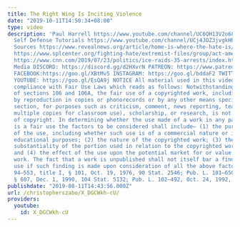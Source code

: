 ```yaml
---
title: The Right Wing Is Inciting Violence
date: "2019-10-11T14:50:34+08:00"
type: video
description: 'Paul Harrell https://www.youtube.com/channel/UC6QH13V2o68zynSa0hZy9uQ
  Self Defense Tutorials https://www.youtube.com/channel/UCj4JOZ3jvgkHPYew0ksfDZw
  Sources https://www.revealnews.org/article/home-is-where-the-hate-is/ https://www.pbs.org/newshour/nation/fbi-white-supremacists-in-law-enforcement
  https://www.splcenter.org/fighting-hate/extremist-files/group/act-america https://www.wired.com/story/this-hate-group-is-teaching-cops-to-track-muslims/
  https://www.cnn.com/2019/07/23/politics/ice-raids-35-arrests/index.html My Social
  Media DISCORD: https://discord.gg/d2HXvrN PATREON: https://www.patreon.com/christopherszabo
  FACEBOOK:https://goo.gl/XBtMv5 INSTAGRAM: https://goo.gl/bddaF2 TWITTER: https://goo.gl/YwYb71
  YOUTUBE: https://goo.gl/EsQA9j NOTICE All material used in this video is used in
  compliance with Fair Use Laws which reads as follows: Notwithstanding the provisions
  of sections 106 and 106A, the fair use of a copyrighted work, including such use
  by reproduction in copies or phonorecords or by any other means specified by that
  section, for purposes such as criticism, comment, news reporting, teaching (including
  multiple copies for classroom use), scholarship, or research, is not an infringement
  of copyright. In determining whether the use made of a work in any particular case
  is a fair use the factors to be considered shall include— (1) the purpose and character
  of the use, including whether such use is of a commercial nature or is for nonprofit
  educational purposes; (2) the nature of the copyrighted work; (3) the amount and
  substantiality of the portion used in relation to the copyrighted work as a whole;
  and (4) the effect of the use upon the potential market for or value of the copyrighted
  work. The fact that a work is unpublished shall not itself bar a finding of fair
  use if such finding is made upon consideration of all the above factors. (Pub. L.
  94–553, title I, § 101, Oct. 19, 1976, 90 Stat. 2546; Pub. L. 101–650, title VI,
  § 607, Dec. 1, 1990, 104 Stat. 5132; Pub. L. 102–492, Oct. 24, 1992, 106 Stat. 3145.)'
publishdate: "2019-08-11T14:43:56.000Z"
url: /christopherszabo/X_DGCWkh-cU/
providers:
  youtube:
    id: X_DGCWkh-cU
---
```

